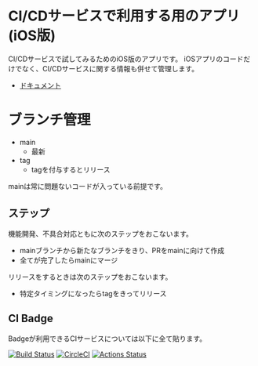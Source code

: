# CI/CDサービスで利用する用のアプリ(iOS版)
CI/CDサービスで試してみるためのiOS版のアプリです。
iOSアプリのコードだけでなく、CI/CDサービスに関する情報も併せて管理します。

- [ドキュメント](docs/README.md)

# ブランチ管理
 * main
   * 最新
 * tag
   * tagを付与するとリリース

mainは常に問題ないコードが入っている前提です。

## ステップ
機能開発、不具合対応ともに次のステップをおこないます。

 - mainブランチから新たなブランチをきり、PRをmainに向けて作成
 - 全てが完了したらmainにマージ

リリースをするときは次のステップをおこないます。

 - 特定タイミングになったらtagをきってリリース


## CI Badge
Badgeが利用できるCIサービスについては以下に全て貼ります。

[![Build Status](https://app.bitrise.io/app/fb7c4316-1dfb-44d5-ac7a-f89f726f21ae/status.svg?token=rFf_t59-Mnn6ueX4NTlp_Q)](https://app.bitrise.io/app/fb7c4316-1dfb-44d5-ac7a-f89f726f21ae)
[![CircleCI](https://dl.circleci.com/status-badge/img/gh/tarappo/ci-sample-ios/tree/main.svg?style=svg)](https://dl.circleci.com/status-badge/redirect/gh/tarappo/ci-sample-ios/tree/main)
[![Actions Status](https://github.com/tarappo/ci-sample-ios/actions/workflows/merge.yml/badge.svg)](https://github.com/tarappo/ci-sample-ios/actions)
